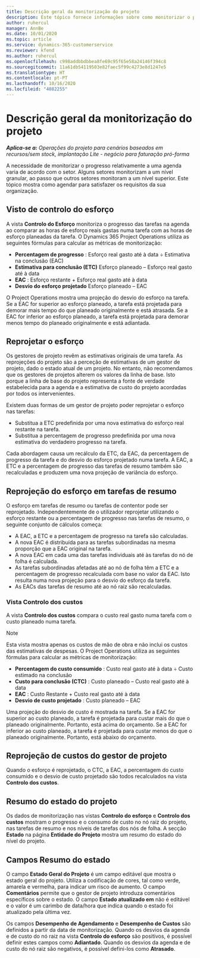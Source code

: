 ```yaml
---
title: Descrição geral da monitorização do projeto
description: Este tópico fornece informações sobre como monitorizar o progresso e o consumo de custo do projeto.
author: ruhercul
manager: AnnBe
ms.date: 10/01/2020
ms.topic: article
ms.service: dynamics-365-customerservice
ms.reviewer: kfend
ms.author: ruhercul
ms.openlocfilehash: c998addbbdbbea8fe69c95f65e58a24146f394c8
ms.sourcegitcommit: 11a61db54119503e82faec5f99c4273e8d1247e5
ms.translationtype: HT
ms.contentlocale: pt-PT
ms.lasthandoff: 10/16/2020
ms.locfileid: "4082255"
---
```

# <a name="project-tracking-overview"></a>Descrição geral da monitorização do projeto

_**Aplica-se a:** Operações do projeto para cenários baseados em recursos/sem stock, implantação Lite - negócio para faturação pró-forma_

A necessidade de monitorizar o progresso relativamente a uma agenda varia de acordo com o setor. Alguns setores monitorizam a um nível granular, ao passo que outros setores monitoram a um nível superior. Este tópico mostra como agendar para satisfazer os requisitos da sua organização.

## <a name="effort-tracking-view"></a>Visto de controlo do esforço

A vista **Controlo do Esforço** monitoriza o progresso das tarefas na agenda ao comparar as horas de esforço reais gastas numa tarefa com as horas de esforço planeadas da tarefa. O Dynamics 365 Project Operations utiliza as seguintes fórmulas para calcular as métricas de monitorização:

- **Percentagem de progresso** : Esforço real gasto até à data ÷ Estimativa na conclusão (EAC) 
- **Estimativa para conclusão (ETC)** Esforço planeado – Esforço real gasto até à data 
- **EAC** : Esforço restante + Esforço real gasto até à data 
- **Desvio do esforço projetado** Esforço planeado – EAC

O Project Operations mostra uma projeção do desvio do esforço na tarefa. Se a EAC for superior ao esforço planeado, a tarefa está projetada para demorar mais tempo do que planeado originalmente e está atrasada. Se a EAC for inferior ao esforço planeado, a tarefa está projetada para demorar menos tempo do planeado originalmente e está adiantada.

## <a name="reprojecting-effort"></a>Reprojetar o esforço

Os gestores de projeto revêm as estimativas originais de uma tarefa. As reprojeções do projeto são a perceção de estimativas de um gestor de projeto, dado o estado atual de um projeto. No entanto, não recomendamos que os gestores de projetos alterem os valores da linha de base. Isto porque a linha de base do projeto representa a fonte de verdade estabelecida para a agenda e a estimativa de custo do projeto acordadas por todos os intervenientes.

Existem duas formas de um gestor de projeto poder reprojetar o esforço nas tarefas:

- Substitua a ETC predefinida por uma nova estimativa do esforço real restante na tarefa. 
- Substitua a percentagem de progresso predefinida por uma nova estimativa do verdadeiro progresso na tarefa.

Cada abordagem causa um recálculo da ETC, da EAC, da percentagem de progresso da tarefa e do desvio do esforço projetado numa tarefa. A EAC, a ETC e a percentagem de progresso das tarefas de resumo também são recalculadas e produzem uma nova projeção de variância do esforço.

## <a name="reprojection-of-effort-on-summary-tasks"></a>Reprojeção do esforço em tarefas de resumo

O esforço em tarefas de resumo ou tarefas de contentor pode ser reprojetado. Independentemente de o utilizador reprojetar utilizando o esforço restante ou a percentagem de progresso nas tarefas de resumo, o seguinte conjunto de cálculos começa:

- A EAC, a ETC e a percentagem de progresso na tarefa são calculadas.
- A nova EAC é distribuída para as tarefas subordinadas na mesma proporção que a EAC original na tarefa.
- A nova EAC em cada uma das tarefas individuais até às tarefas do nó de folha é calculada. 
- As tarefas subordinadas afetadas até ao nó de folha têm a ETC e a percentagem de progresso recalculada com base no valor da EAC. Isto resulta numa nova projeção para o desvio do esforço da tarefa. 
- As EACs das tarefas de resumo até ao nó raiz são recalculadas.

### <a name="cost-tracking-view"></a>Vista Controlo dos custos 

A vista **Controlo dos custos** compara o custo real gasto numa tarefa com o custo planeado numa tarefa. 

> [!NOTE]
> Esta vista mostra apenas os custos de mão de obra e não inclui os custos das estimativas de despesas. O Project Operations utiliza as seguintes fórmulas para calcular as métricas de monitorização:

- **Percentagem do custo consumido** : Custo real gasto até à data ÷ Custo estimado na conclusão
- **Custo para conclusão (CTC)** : Custo planeado – Custo real gasto até à data
- **EAC** : Custo Restante + Custo real gasto até à data
- **Desvio de custo projetado** : Custo planeado – EAC

Uma projeção do desvio de custo é mostrada na tarefa. Se a EAC for superior ao custo planeado, a tarefa é projetada para custar mais do que o planeado originalmente. Portanto, está acima do orçamento. Se a EAC for inferior ao custo planeado, a tarefa é projetada para custar menos do que o planeado originalmente. Portanto, está abaixo do orçamento.

## <a name="project-managers-reprojection-of-cost"></a>Reprojeção de custos do gestor de projeto

Quando o esforço é reprojetado, o CTC, a EAC, a percentagem do custo consumido e o desvio de custo projetado são todos recalculados na vista **Controlo dos custos**.

## <a name="project-status-summary"></a>Resumo do estado do projeto

Os dados de monitorização nas vistas **Controlo do esforço** e **Controlo dos custos** mostram o progresso e o consumo de custo no nó raiz do projeto, nas tarefas de resumo e nos níveis de tarefas dos nós de folha. A secção **Estado** na página **Entidade do Projeto** mostra um resumo do estado do nível do projeto.

## <a name="status-summary-fields"></a>Campos Resumo do estado

O campo **Estado Geral do Projeto** é um campo editável que mostra o estado geral do projeto. Utiliza a codificação de cores, tal como verde, amarela e vermelha, para indicar um risco de aumento. O campo **Comentários** permite que o gestor de projeto introduza comentários específicos sobre o estado. O campo **Estado atualizado em** não é editável e o valor é um carimbo de data/hora que indica quando o estado foi atualizado pela última vez.

Os campos **Desempenho de Agendamento** e **Desempenho de Custos** são definidos a partir da data de monitorização. Quando os desvios da agenda e de custo do nó raiz na vista **Controlo do esforço** são positivos, é possível definir estes campos como **Adiantado**. Quando os desvios da agenda e de custo do nó raiz são negativos, é possível defini-los como **Atrasado**.
